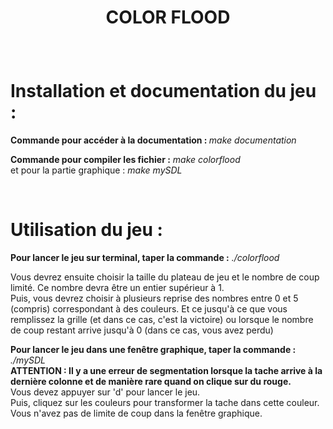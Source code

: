 # <p align = "center">COLOR FLOOD</p>

<br>

# Installation et documentation du jeu :

<b>Commande pour accéder à la documentation : </b>
<em>make documentation</em>


<b>Commande pour compiler les fichier :</b>
<em>make colorflood</em>
<br/>
et pour la partie graphique : <em>make mySDL</em>

<br>

# Utilisation du jeu :

<b>Pour lancer le jeu sur terminal, taper la commande :</b> <em>./colorflood</em>

Vous devrez ensuite choisir la taille du plateau de jeu et le nombre de coup limité. Ce nombre devra être un entier supérieur à 1.<br>
Puis, vous devrez choisir à plusieurs reprise des nombres entre 0 et 5 (compris) correspondant à des couleurs. Et ce jusqu'à ce que vous remplissez la grille (et dans ce cas, c'est la victoire) ou lorsque le nombre de coup restant arrive jusqu'à 0 (dans ce cas, vous avez perdu)




<b>Pour lancer le jeu dans une fenêtre graphique, taper la commande : </b><em>./mySDL</em><br>
<b>ATTENTION : Il y a une erreur de segmentation lorsque la tache arrive à la dernière colonne et de manière rare quand on clique sur du rouge.</b><br>
Vous devez appuyer sur 'd' pour lancer le jeu.<br>
Puis, cliquez sur les couleurs pour transformer la tache dans cette couleur. Vous n'avez pas de limite de coup dans la fenêtre graphique.
